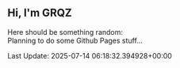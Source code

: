 ## Hi, I'm GRQZ
Here should be something random:  
Planning to do some Github Pages stuff...


Last Update: 2025-07-14 06:18:32.394928+00:00
